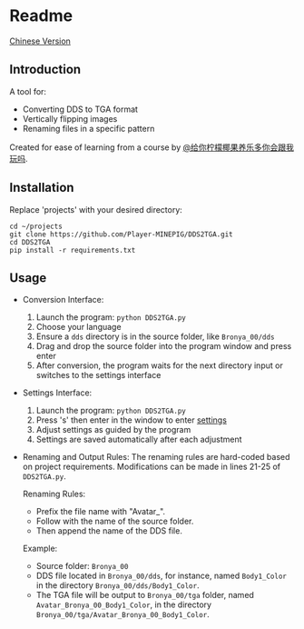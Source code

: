 # Readme

[Chinese Version](https://github.com/Player-MINEPIG/DDS2TGA/blob/master/Readme.md)

## Introduction

A tool for:
- Converting DDS to TGA format
- Vertically flipping images
- Renaming files in a specific pattern

Created for ease of learning from a course by [@给你柠檬椰果养乐多你会跟我玩吗](https://space.bilibili.com/32704665).

## Installation

Replace 'projects' with your desired directory:

```
cd ~/projects
git clone https://github.com/Player-MINEPIG/DDS2TGA.git
cd DDS2TGA
pip install -r requirements.txt
```

## Usage

- Conversion Interface:

  1. Launch the program: `python DDS2TGA.py`
  2. Choose your language
  3. Ensure a `dds` directory is in the source folder, like `Bronya_00/dds`
  4. Drag and drop the source folder into the program window and press enter
  5. After conversion, the program waits for the next directory input or switches to the settings interface

- Settings Interface:
  1. Launch the program: `python DDS2TGA.py`
  2. Press 's' then enter in the window to enter [settings](https://github.com/Player-MINEPIG/DDS2TGA/blob/master/Settings.md)
  3. Adjust settings as guided by the program
  4. Settings are saved automatically after each adjustment

- Renaming and Output Rules:
  The renaming rules are hard-coded based on project requirements. Modifications can be made in lines 21-25 of `DDS2TGA.py`.

  Renaming Rules:

  - Prefix the file name with "Avatar_".
  - Follow with the name of the source folder.
  - Then append the name of the DDS file.

  Example:

  - Source folder: `Bronya_00`
  - DDS file located in `Bronya_00/dds`, for instance, named `Body1_Color` in the directory `Bronya_00/dds/Body1_Color`.
  - The TGA file will be output to `Bronya_00/tga` folder, named `Avatar_Bronya_00_Body1_Color`, in the directory `Bronya_00/tga/Avatar_Bronya_00_Body1_Color`.
